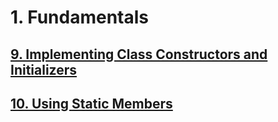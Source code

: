 # 1. Fundamentals
## [ 9. Implementing Class Constructors and Initializers  ](#9-implementing-class-constructors-and-initializers)
## [10. Using Static Members](#10-using-static-members)
